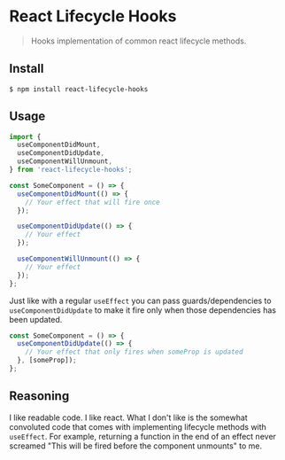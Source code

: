 # React Lifecycle Hooks

> Hooks implementation of common react lifecycle methods.

## Install

```
$ npm install react-lifecycle-hooks
```

## Usage

```js
import {
  useComponentDidMount,
  useComponentDidUpdate,
  useComponentWillUnmount,
} from 'react-lifecycle-hooks';

const SomeComponent = () => {
  useComponentDidMount(() => {
    // Your effect that will fire once
  });

  useComponentDidUpdate(() => {
    // Your effect
  });

  useComponentWillUnmount(() => {
    // Your effect
  });
};
```

Just like with a regular `useEffect` you can pass guards/dependencies to `useComponentDidUpdate` to make it fire only when those dependencies has been updated.

```js
const SomeComponent = () => {
  useComponentDidUpdate(() => {
    // Your effect that only fires when someProp is updated
  }, [someProp]);
};
```

## Reasoning

I like readable code. I like react. What I don't like is the somewhat convoluted code that comes with implementing lifecycle methods with `useEffect`. For example, returning a function in the end of an effect never screamed "This will be fired before the component unmounts" to me.
